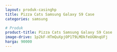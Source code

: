 ```yaml
---
layout: produk-casinghp
title: Pizza Cats Samsung Galaxy S9 Case
categories: samsung

# Produk
product-title: Pizza Cats Samsung Galaxy S9 Case
image-drive: 1p2kF-HTmQuXpjOP1T9LMDkfeUGNnqUFj
harga: 90000
---
```

